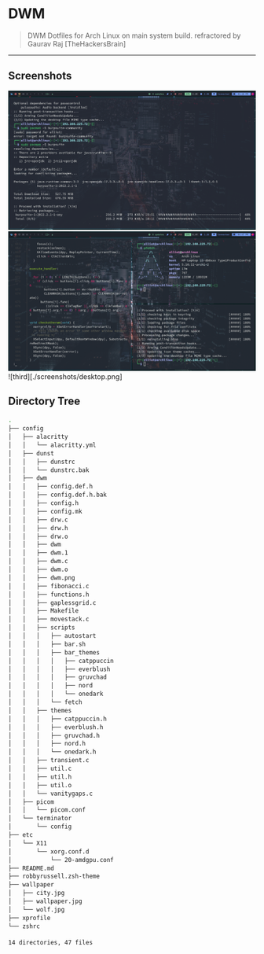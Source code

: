 # DWM

> DWM Dotfiles for Arch Linux on main system build.
> refractored by Gaurav Raj [TheHackersBrain]

---

## Screenshots

![first](./screenshots/desk1.png)
![second](./screenshots/desk2.png)
![third][./screenshots/desktop.png]

## Directory Tree

```bash
.
├── config
│   ├── alacritty
│   │   └── alacritty.yml
│   ├── dunst
│   │   ├── dunstrc
│   │   └── dunstrc.bak
│   ├── dwm
│   │   ├── config.def.h
│   │   ├── config.def.h.bak
│   │   ├── config.h
│   │   ├── config.mk
│   │   ├── drw.c
│   │   ├── drw.h
│   │   ├── drw.o
│   │   ├── dwm
│   │   ├── dwm.1
│   │   ├── dwm.c
│   │   ├── dwm.o
│   │   ├── dwm.png
│   │   ├── fibonacci.c
│   │   ├── functions.h
│   │   ├── gaplessgrid.c
│   │   ├── Makefile
│   │   ├── movestack.c
│   │   ├── scripts
│   │   │   ├── autostart
│   │   │   ├── bar.sh
│   │   │   ├── bar_themes
│   │   │   │   ├── catppuccin
│   │   │   │   ├── everblush
│   │   │   │   ├── gruvchad
│   │   │   │   ├── nord
│   │   │   │   └── onedark
│   │   │   └── fetch
│   │   ├── themes
│   │   │   ├── catppuccin.h
│   │   │   ├── everblush.h
│   │   │   ├── gruvchad.h
│   │   │   ├── nord.h
│   │   │   └── onedark.h
│   │   ├── transient.c
│   │   ├── util.c
│   │   ├── util.h
│   │   ├── util.o
│   │   └── vanitygaps.c
│   ├── picom
│   │   └── picom.conf
│   └── terminator
│       └── config
├── etc
│   └── X11
│       └── xorg.conf.d
│           └── 20-amdgpu.conf
├── README.md
├── robbyrussell.zsh-theme
├── wallpaper
│   ├── city.jpg
│   ├── wallpaper.jpg
│   └── wolf.jpg
├── xprofile
└── zshrc

14 directories, 47 files
```
